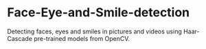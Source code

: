 # Face-Eye-and-Smile-detection


Detecting faces, eyes and smiles in pictures and videos using Haar-Cascade pre-trained models from OpenCV.
